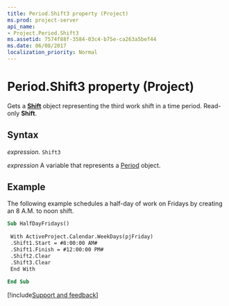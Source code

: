 ```yaml
---
title: Period.Shift3 property (Project)
ms.prod: project-server
api_name:
- Project.Period.Shift3
ms.assetid: 7574f88f-3584-03c4-b75e-ca263a5bef44
ms.date: 06/08/2017
localization_priority: Normal
---
```



# Period.Shift3 property (Project)

Gets a  **[Shift](Project.Shift.md)** object representing the third work shift in a time period. Read-only **Shift**.


## Syntax

_expression_. `Shift3`

_expression_ A variable that represents a [Period](./Project.Period.md) object.


## Example

The following example schedules a half-day of work on Fridays by creating an 8 A.M. to noon shift.


```vb
Sub HalfDayFridays() 
 
 With ActiveProject.Calendar.WeekDays(pjFriday) 
 .Shift1.Start = #8:00:00 AM# 
 .Shift1.Finish = #12:00:00 PM# 
 .Shift2.Clear 
 .Shift3.Clear 
 End With 
 
End Sub
```

[!include[Support and feedback](~/includes/feedback-boilerplate.md)]